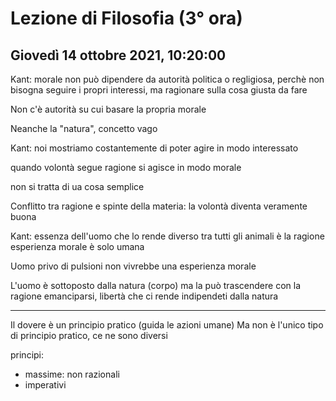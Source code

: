 # Lezione di Filosofia (3° ora) 
## Giovedì 14 ottobre 2021, 10:20:00


Kant: morale non può dipendere da autorità politica o regligiosa, perchè non bisogna seguire i propri interessi, ma ragionare sulla cosa giusta da fare 

Non c'è autorità su cui basare la propria morale

Neanche la "natura", concetto vago 


Kant: noi mostriamo costantemente di poter agire in modo interessato

quando volontà segue ragione si agisce in modo morale

non si tratta di ua cosa semplice


Conflitto tra ragione e spinte della materia: la volontà diventa veramente buona

Kant: essenza dell'uomo che lo rende diverso tra tutti gli animali è la ragione
esperienza morale è solo umana


Uomo privo di pulsioni non vivrebbe una esperienza morale


L'uomo è sottoposto dalla natura (corpo) ma la può trascendere con la ragione
emanciparsi, libertà che ci rende indipendeti dalla natura


---
Il dovere è un principio pratico (guida le azioni umane)
Ma non è l'unico tipo di principio pratico, ce ne sono diversi

principi:
* massime: non razionali
* imperativi
<!--stackedit_data:
eyJwcm9wZXJ0aWVzIjoiZXh0ZW5zaW9uczpcbiAgcHJlc2V0Oi
Bjb21tb25tYXJrXG4iLCJoaXN0b3J5IjpbLTg5OTcyOTI4Mywt
ODg2NTA4MjkyXX0=
-->